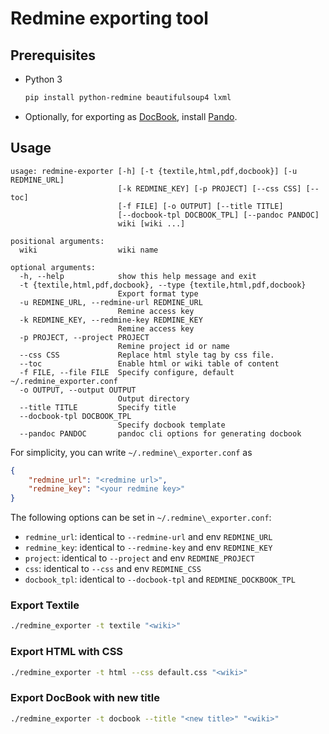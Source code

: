 # Redmine exporting tool

## Prerequisites

* Python 3
    ```bash
    pip install python-redmine beautifulsoup4 lxml
    ```
* Optionally, for exporting as [DocBook](https://docbook.org/), install [Pando](https://pandoc.org/installing).


## Usage

```
usage: redmine-exporter [-h] [-t {textile,html,pdf,docbook}] [-u REDMINE_URL]
                        [-k REDMINE_KEY] [-p PROJECT] [--css CSS] [--toc]
                        [-f FILE] [-o OUTPUT] [--title TITLE]
                        [--docbook-tpl DOCBOOK_TPL] [--pandoc PANDOC]
                        wiki [wiki ...]

positional arguments:
  wiki                  wiki name

optional arguments:
  -h, --help            show this help message and exit
  -t {textile,html,pdf,docbook}, --type {textile,html,pdf,docbook}
                        Export format type
  -u REDMINE_URL, --redmine-url REDMINE_URL
                        Remine access key
  -k REDMINE_KEY, --redmine-key REDMINE_KEY
                        Remine access key
  -p PROJECT, --project PROJECT
                        Remine project id or name
  --css CSS             Replace html style tag by css file.
  --toc                 Enable html or wiki table of content
  -f FILE, --file FILE  Specify configure, default ~/.redmine_exporter.conf
  -o OUTPUT, --output OUTPUT
                        Output directory
  --title TITLE         Specify title
  --docbook-tpl DOCBOOK_TPL
                        Specify docbook template
  --pandoc PANDOC       pandoc cli options for generating docbook
```

For simplicity, you can write `~/.redmine\_exporter.conf` as

```json
{
	"redmine_url": "<redmine url>",
	"redmine_key": "<your redmine key>"
}
```

The following options can be set in `~/.redmine\_exporter.conf`:

* `redmine_url`: identical to `--redmine-url` and env `REDMINE_URL`
* `redmine_key`: identical to `--redmine-key` and env `REDMINE_KEY`
* `project`: identical to `--project` and env `REDMINE_PROJECT`
* `css`: identical to `--css` and env `REDMINE_CSS`
* `docbook_tpl`: identical to `--docbook-tpl` and `REDMINE_DOCKBOOK_TPL`

### Export Textile


```bash
./redmine_exporter -t textile "<wiki>"
```

### Export HTML with CSS


```bash
./redmine_exporter -t html --css default.css "<wiki>"
```

### Export DocBook with new title


```bash
./redmine_exporter -t docbook --title "<new title>" "<wiki>"
```
